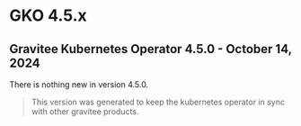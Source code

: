 # GKO 4.5.x

## Gravitee Kubernetes Operator 4.5.0 - October 14, 2024

There is nothing new in version 4.5.0.

> This version was generated to keep the kubernetes operator in sync with other gravitee products.
